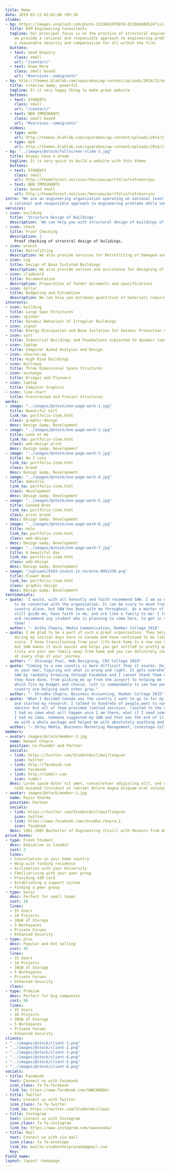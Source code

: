 ```yaml
---
title: Home
date: 2019-03-23 03:01:00 +05:30
slides:
- bg: https://images.unsplash.com/photo-1523662070078-0310b6680524?ixlib=rb-1.2.1&ixid=eyJhcHBfaWQiOjEyMDd9&auto=format&fit=crop&w=1050&q=80
  title: RSM Engineering Consultants
  tagline: Our principal focus is on the practice of structural engineering, wherein
    we provide a rational and responsible approach to engineering problems while seeking
    a reasonable security and compensation for all within the firm.
  buttons:
  - text: Send Enquiry
    class: small
    url: "/contact/"
  - text: Know More
    class: small boxed
    url: "#services--immigrants"
- bg: http://themes.blahlab.com/squarebox/wp-content/uploads/2014/12/out-short.jpg
  title: creative &amp; powerful
  tagline: It it very happy thing to make great website
  buttons:
  - text: STUDENTS
    class: small
    url: "/contact/"
  - text: NEW IMMIGRANTS
    class: small boxed
    url: "#services--immigrants"
  videos:
  - type: webm
    url: http://themes.blahlab.com/squarebox/wp-content/uploads/2014/11/out-short.webm
  - type: mp4
    url: http://themes.blahlab.com/squarebox/wp-content/uploads/2014/11/out-short.mp4
- bg: "../images/@stock/fullscreen-slide-3.jpg"
  title: Always have a dream
  tagline: It is very quick to build a website with this theme
  buttons:
  - text: STUDENTS
    class: small
    url: http://themeforest.net/user/honryou/portfolio?ref=honryou
  - text: NEW IMMIGRANTS
    class: boxed small
    url: http://themeforest.net/user/honryou/portfolio?ref=honryou
intro: "We are an engineering organization operating on national level.  Our      principal focus is on the practice of structural engineering, wherein we provide
  a rational and responsible approach to engineering problems while seeking a reasonable security and compensation for all within the firm. In doing so, we make every possible effort to provide a service to our group."
services:
- icon: building
  title: 'Structure Design of Buildings'
  description: 'We can help you with structural design of buildings of all shapes and sizes.'
- icon: check
  title: Proof Checking
  description: |-
    Proof checking of structral design of bulidings.
- icon: wrench
  title: Retrofitting
  description: We also provide services for Retrofitting of Damaged and Under Designed Structures using Non-Linear Pushover Analysis.
- icon: cog
  title: Design of Base Isolated Buildings
  description: We also provide servies and assistance for designing of base isloated buildings.
- icon: clipboard
  title: Documentation
  description: Preparation of Tender documents and specifications
- icon: dollar
  title: Budgeting and Estimation
  description: We can help you estimate quantities of materials required and analyze the rate strcuture for the same.
interests:
- icon: building
  title: Large Span Structures
- icon: spinner
  title: Dynamic Behaviour of Irregular Buildings
- icon: signal
  title: Energy Dissipation and Base Isolation for Seismic Protection of Structures
- icon: sort
  title: Industrial Buildings and Foundations subjected to dynamic loads
- icon: laptop
  title: Computer Aided Analysis and Design
- icon: chevron-up
  title: High Rise Buildings
- icon: bullseye
  title: Three Dimensional Space Structures
- icon: exchange
  title: Bridges and Flyovers
- icon: laptop
  title: Computer Graphics
- icon: line-chart
  title: Prestressed and Precast Structures
works:
- image: "../images/@stock/one-page-work-1.jpg"
  title: Beautiful Girl
  link_to: portfolio-item.html
  class: graphic-design
  desc: Design &amp; Development
- image: "../images/@stock/one-page-work-2.jpg"
  title: Look at me
  link_to: portfolio-item.html
  class: web-design print
  desc: Design &amp; Development
- image: "../images/@stock/one-page-work-3.jpg"
  title: Am I cute
  link_to: portfolio-item.html
  class: brand
  desc: Design &amp; Development
- image: "../images/@stock/one-page-work-4.jpg"
  title: Umbrella
  link_to: portfolio-item.html
  class: development
  desc: Design &amp; Development
- image: "../images/@stock/one-page-work-5.jpg"
  title: Canned Bros
  link_to: portfolio-item.html
  class: print brand
  desc: Design &amp; Development
- image: "../images/@stock/one-page-work-6.jpg"
  title: Hale
  link_to: portfolio-item.html
  class: web-design
  desc: Design &amp; Development
- image: "../images/@stock/one-page-work-7.jpg"
  title: A beautiful day
  link_to: portfolio-item.html
  class: web-design
  desc: Design &amp; Development
- image: "/uploads/9163-invest-in-toronto-995x330.png"
  title: Flower Book
  link_to: portfolio-item.html
  class: graphic-design
  desc: Design &amp; Development
testimonials:
- quote: 'I would, with all honestly and faith recommend SAW. I am so ever grateful
    to be connected with the organisation. It can be scary to move from your home
    country alone, but SAW has been with me throughout. As a matter of fact, they
    still guide me, have faith in me, and are like a family to me! I trust them fully,
    and recommend any student who is planning to come here, to get in contact with
    them! '
  author: "- Astha Chawla, Media Communication, Humber College 2018"
- quote: I am glad to be a part of such a great organisation. They helped me a lot
    during my initial days here in Canada and have continued to be like a family ever
    since. I know transitioning from your life back home to a new one can be difficult
    but SAW makes it much easier and helps you get settled in pretty quickly. They
    truly are your own family away from home and you can definitely count on them
    at every step of your journey.
  author: "- Shivangi Paul, Web Designing, CDI College 2019"
- quote: "Coming to a new country is more difficult than it sounds. Doing everything
    on your own, figuring out what is wrong and right. It gets overwhelming. I found
    SAW by randomly browsing through Facebook and I cannot thank them enough for everything
    they have done. From picking me up from the airport to helping me find housing
    which fits my budget and choice. \nIt is commendable to see how people in this
    country are helping each other grow."
  author: "- Shradha Chopra, Business Accounting, Humber College 2015"
- quote: 'When I decided Canada was the country I want to go to for my further education
    and started my research. I talked to hundreds of people,went to numerous student
    advisor but all of them provided limited services, limited to the extent of admission.
    I had no idea what will happen once I am there, what if I need someone , any help
    I had no idea. Someone suggested my SAW and that was the end of it. They provided
    me with a whole package and helped me with absolutely anything and everything.    '
  author: "- Shrey Mehta, Business Marketing Management, Conestoga College 2018"
members:
- avatar: images/@stock/member-3.jpg
  name: Hemant Chopra
  position: Co-Founder and Partner
  socials:
  - link: https://twitter.com/StudentAcclima1?lang=en
    icon: twitter
  - link: http://facebook.com
    icon: facebook
  - link: http://tumblr.com
    icon: tumblr
  desc: Lorem ipsum dolor sit amet, consectetuer adipiscing elit, sed diam nonummy
    nibh euismod tincidunt ut laoreet dolore magna aliquam erat volutpat consectetue.
- avatar: images/@stock/member-1.jpg
  name: Rajiv Sharma
  position: Partner
  socials:
  - link: https://twitter.com/StudentAcclima1?lang=en
    icon: twitter
  - link: https://www.facebook.com/shradha.chopra.1
    icon: facebook
  desc: 1981-1985 Bacherlor of Engineering (Civil) with Honours from University of Roorkee, Roorkee 1985 - 1987 Master of Technology (Structures) from Indian Institute of Technology, Kanpur, with specialization in Structural Dynamics.
price_boxes:
- type: Fresh Student
  desc: Education in Canada?
  cost: 2
  lines:
  - Consultation in your home country
  - Help with finding residence
  - Acclimation with your University
  - Familiarizing with your peer group
  - Providing SIM Card
  - Establishing a support system
  - Finding a peer group
- type: basic
  desc: Perfect for small teams
  cost: 20
  lines:
  - 15 Users
  - 10 Projects
  - 30GB of Storage
  - 5 Workspaces
  - Private Forums
  - Enhanced Security
- type: plus
  desc: Popular and hot selling
  cost: 45
  lines:
  - 15 Users
  - 10 Projects
  - 30GB of Storage
  - 5 Workspaces
  - Private Forums
  - Enhanced Security
  class: 
- type: Premium
  desc: Perfect for big companies
  cost: 99
  lines:
  - 15 Users
  - 10 Projects
  - 30GB of Storage
  - 5 Workspaces
  - Private Forums
  - Enhanced Security
clients:
- "../images/@stock/client-1.png"
- "../images/@stock/client-2.png"
- "../images/@stock/client-3.png"
- "../images/@stock/client-4.png"
- "../images/@stock/client-5.png"
- "../images/@stock/client-6.png"
socials:
- title: Facebook
  text: Connect us with Facebook
  icon_class: fa fa-facebook
  link_to: https://www.facebook.com/SAWCANADA/
- title: Twitter
  text: Connect us with Twitter
  icon_class: fa fa-twitter
  link_to: https://twitter.com/StudentAcclima1
- title: Instagram
  text: Connect us with Instagram
  icon_class: fa fa-instagram
  link_to: https://www.instagram.com/sawcanada/
- title: Mail
  text: Connect us with via mail
  icon_class: fa fa-envelope
  link_to: mailto:studenthelpcanada@gmail.com
  Key: 
Field name: 
layout: layout--homepage
---
```


